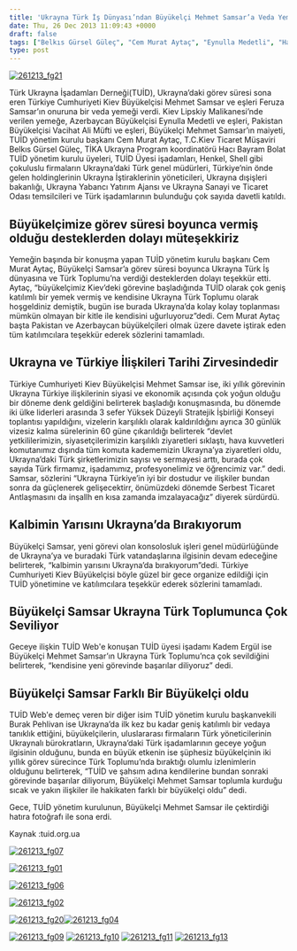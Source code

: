 ```yaml
---
title: 'Ukrayna Türk İş Dünyası’ndan Büyükelçi Mehmet Samsar’a Veda Yemeği'
date: Thu, 26 Dec 2013 11:09:43 +0000
draft: false
tags: ["Belkıs Gürsel Güleç", "Cem Murat Aytaç", "Eynulla Medetli", "Hacı Bayram Bolat", "Mehmet Samsar", "TİKA Ukrayna", "TUİD", "TUİD (Türk Ukrayna İşadamları Derneği)", "Vacihat Ali Müfti", "veda"]
type: post
---
```


[![261213_fg21](http://burakpehlivan.org/wp-content/uploads/2013/12/261213_fg21.jpg)](http://burakpehlivan.org/wp-content/uploads/2013/12/261213_fg21.jpg)

Türk Ukrayna İşadamları Derneği(TUİD), Ukrayna’daki görev süresi sona eren Türkiye Cumhuriyeti Kiev Büyükelçisi Mehmet Samsar ve eşleri Feruza Samsar’ın onuruna bir veda yemeği verdi. Kiev Lipskiy Malikanesi’nde verilen yemeğe, Azerbaycan Büyükelçisi Eynulla Medetli ve eşleri, Pakistan Büyükelçisi Vacihat Ali Müfti ve eşleri, Büyükelçi Mehmet Samsar’ın maiyeti, TUİD yönetim kurulu başkanı Cem Murat Aytaç, T.C.Kiev Ticaret Müşaviri Belkıs Gürsel Güleç, TİKA Ukrayna Program koordinatörü Hacı Bayram Bolat TUİD yönetim kurulu üyeleri, TUİD Üyesi işadamları, Henkel, Shell gibi çokuluslu firmaların Ukrayna’daki Türk genel müdürleri, Türkiye’nin önde gelen holdinglerinin Ukrayna İştiraklerinin yöneticileri, Ukrayna dışişleri bakanlığı, Ukrayna Yabancı Yatırım Ajansı ve Ukrayna Sanayi ve Ticaret Odası temsilcileri ve Türk işadamlarının bulunduğu çok sayıda davetli katıldı.


Büyükelçimize görev süresi boyunca vermiş olduğu desteklerden dolayı müteşekkiriz
---------------------------------------------------------------------------------


Yemeğin başında bir konuşma yapan TUİD yönetim kurulu başkanı Cem Murat Aytaç, Büyükelçi Samsar’a görev süresi boyunca Ukrayna Türk İş dünyasına ve Türk Toplumu’na verdiği desteklerden dolayı teşekkür etti. Aytaç, “büyükelçimiz Kiev’deki görevine başladığında TUİD olarak çok geniş katılımlı bir yemek vermiş ve kendisine Ukrayna Türk Toplumu olarak hoşgeldiniz demiştik, bugün ise burada Ukrayna’da kolay kolay toplanması mümkün olmayan bir kitle ile kendisini uğurluyoruz”dedi. Cem Murat Aytaç başta Pakistan ve Azerbaycan büyükelçileri olmak üzere davete iştirak eden tüm katılımcılara teşekkür ederek sözlerini tamamladı.


Ukrayna ve Türkiye İlişkileri Tarihi Zirvesindedir
--------------------------------------------------


Türkiye Cumhuriyeti Kiev Büyükelçisi Mehmet Samsar ise, iki yıllık görevinin Ukrayna Türkiye ilişkilerinin siyasi ve ekonomik açısında çok yoğun olduğu bir döneme denk geldiğini belirterek başladığı konuşmasında, bu dönemde iki ülke liderleri arasında 3 sefer Yüksek Düzeyli Stratejik İşbirliği Konseyi toplantısı yapıldığını, vizelerin karşılıklı olarak kaldırıldığını ayrıca 30 günlük vizesiz kalma sürelerinin 60 güne çıkarıldığı belirterek “devlet yetkililerimizin, siyasetçilerimizin karşılıklı ziyaretleri sıklaştı, hava kuvvetleri komutanımız dışında tüm komuta kadememizin Ukrayna’ya ziyaretleri oldu, Ukrayna’daki Türk şirketlerimizin sayısı ve sermayesi arttı, burada çok sayıda Türk firmamız, işadamımız, profesyonelimiz ve öğrencimiz var.” dedi. Samsar, sözlerini “Ukrayna Türkiye’in iyi bir dostudur ve ilişkiler bundan sonra da güçlenerek gelişecektirr, önümüzdeki dönemde Serbest Ticaret Antlaşmasını da inşallh en kısa zamanda imzalayacağız” diyerek sürdürdü.


Kalbimin Yarısını Ukrayna’da Bırakıyorum
----------------------------------------


Büyükelçi Samsar, yeni görevi olan konsolosluk işleri genel müdürlüğünde de Ukrayna’ya ve buradaki Türk vatandaşlarına ilgisinin devam edeceğine belirterek, “kalbimin yarısını Ukrayna’da bırakıyorum”dedi. Türkiye Cumhuriyeti Kiev Büyükelçisi böyle güzel bir gece organize edildiği için TUİD yönetimine ve katılımcılara teşekkür ederek sözlerini tamamladı.


Büyükelçi Samsar Ukrayna Türk Toplumunca Çok Seviliyor
------------------------------------------------------


Geceye ilişkin TUİD Web'e konuşan TUİD üyesi işadamı Kadem Ergül ise Büyükelçi Mehmet Samsar’ın Ukrayna Türk Toplumu’nca çok sevildiğini belirterek, “kendisine yeni görevinde başarılar diliyoruz” dedi.


**Büyükelçi Samsar Farklı Bir Büyükelçi oldu**
----------------------------------------------


TUİD Web'e demeç veren bir diğer isim TUİD yönetim kurulu başkanvekili Burak Pehlivan ise Ukrayna’da ilk kez bu kadar geniş katılımlı bir vedaya tanıklık ettiğini, büyükelçilerin, uluslararası firmaların Türk yöneticilerinin Ukraynalı bürokratların, Ukrayna’daki Türk işadamlarının geceye yoğun ilgisinin olduğunu, bunda en büyük etkenin ise şüphesiz büyükelçinin iki yıllık görev sürecince Türk Toplumu’nda bıraktığı olumlu izlenimlerin olduğunu belirterek, “TUİD ve şahsım adına kendilerine bundan sonraki görevinde başarılar diliyorum, Büyükelçi Mehmet Samsar toplumla kurduğu sıcak ve yakın ilişkiler ile hakikaten farklı bir büyükelçi oldu” dedi.

Gece, TUİD yönetim kurulunun, Büyükelçi Mehmet Samsar ile çektirdiği hatıra fotoğrafı ile sona erdi.

Kaynak :tuid.org.ua

[![261213_fg07](http://burakpehlivan.org/wp-content/uploads/2013/12/261213_fg07.jpg)](http://burakpehlivan.org/wp-content/uploads/2013/12/261213_fg07.jpg)

[![261213_fg01](http://burakpehlivan.org/wp-content/uploads/2013/12/261213_fg01.jpg)](http://burakpehlivan.org/wp-content/uploads/2013/12/261213_fg01.jpg)

[![261213_fg06](http://burakpehlivan.org/wp-content/uploads/2013/12/261213_fg06.jpg)](http://burakpehlivan.org/wp-content/uploads/2013/12/261213_fg06.jpg)

[![261213_fg02](http://burakpehlivan.org/wp-content/uploads/2013/12/261213_fg02.jpg)](http://burakpehlivan.org/wp-content/uploads/2013/12/261213_fg02.jpg)

[![261213_fg20](http://burakpehlivan.org/wp-content/uploads/2013/12/261213_fg20.jpg)](http://burakpehlivan.org/wp-content/uploads/2013/12/261213_fg20.jpg)[![261213_fg04](http://burakpehlivan.org/wp-content/uploads/2013/12/261213_fg04.jpg)](http://burakpehlivan.org/wp-content/uploads/2013/12/261213_fg04.jpg)

[![261213_fg09](http://burakpehlivan.org/wp-content/uploads/2013/12/261213_fg09.jpg)](http://burakpehlivan.org/wp-content/uploads/2013/12/261213_fg09.jpg) [![261213_fg10](http://burakpehlivan.org/wp-content/uploads/2013/12/261213_fg10.jpg)](http://burakpehlivan.org/wp-content/uploads/2013/12/261213_fg10.jpg) [![261213_fg11](http://burakpehlivan.org/wp-content/uploads/2013/12/261213_fg11.jpg)](http://burakpehlivan.org/wp-content/uploads/2013/12/261213_fg11.jpg) [![261213_fg13](http://burakpehlivan.org/wp-content/uploads/2013/12/261213_fg13.jpg)](http://burakpehlivan.org/wp-content/uploads/2013/12/261213_fg13.jpg)